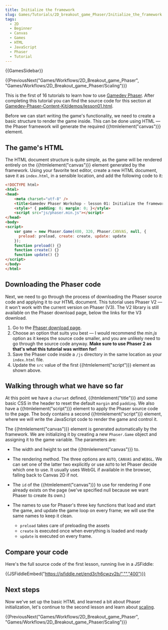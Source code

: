 ```yaml
---
title: Initialize the framework
slug: Games/Tutorials/2D_breakout_game_Phaser/Initialize_the_framework
tags:
  - 2D
  - Beginner
  - Canvas
  - Games
  - HTML
  - JavaScript
  - Phaser
  - Tutorial
---
```

{{GamesSidebar}}

{{PreviousNext("Games/Workflows/2D_Breakout_game_Phaser", "Games/Workflows/2D_Breakout_game_Phaser/Scaling")}}

This is the first of 16 tutorials to learn how to use [Gamedev Phaser](/en-US/docs/Games/Tutorials/2D_breakout_game_Phaser). After completing this tutorial you can find the source code for this section at [Gamedev-Phaser-Content-Kit/demos/lesson01.html](https://github.com/end3r/Gamedev-Phaser-Content-Kit/blob/gh-pages/demos/lesson01.html).

Before we can start writing the game's functionality, we need to create a basic structure to render the game inside. This can be done using HTML — the Phaser framework will generate the required {{htmlelement("canvas")}} element.

## The game's HTML

The HTML document structure is quite simple, as the game will be rendered entirely on the {{htmlelement("canvas")}} element generated by the framework. Using your favorite text editor, create a new HTML document, save it as `index.html`, in a sensible location, and add the following code to it:

```html
<!DOCTYPE html>
<html>
<head>
    <meta charset="utf-8" />
    <title>Gamedev Phaser Workshop - lesson 01: Initialize the framework</title>
    <style>* { padding: 0; margin: 0; }</style>
    <script src="js/phaser.min.js"></script>
</head>
<body>
<script>
    var game = new Phaser.Game(480, 320, Phaser.CANVAS, null, {
      preload: preload, create: create, update: update
    });
    function preload() {}
    function create() {}
    function update() {}
</script>
</body>
</html>
```

## Downloading the Phaser code

Next, we need to go through the process of downloading the Phaser source code and applying it to our HTML document. This tutorial uses Phaser V2 — it won't work with the current version on Phaser (V3). The V2 library is still available on the Phaser download page, below the links for the V3 download.

1. Go to the [Phaser download page](https://phaser.io/download/stable).
2. Choose an option that suits you best — I would recommend the _min.js_ option as it keeps the source code smaller, and you are unlikely need to go through the source code anyway. **Make sure to use Phaser 2 as that's what this tutorial was written for!**
3. Save the Phaser code inside a `/js` directory in the same location as your `index.html` file.
4. Update the `src` value of the first {{htmlelement("script")}} element as shown above.

## Walking through what we have so far

At this point we have a `charset` defined, {{htmlelement("title")}} and some basic CSS in the header to reset the default `margin` and `padding`. We also have a {{htmlelement("script")}} element to apply the Phaser source code to the page. The body contains a second {{htmlelement("script")}} element, where we will write the JavaScript code to render the game and control it.

The {{htmlelement("canvas")}} element is generated automatically by the framework. We are initializing it by creating a new `Phaser.Game` object and assigning it to the game variable. The parameters are:

- The width and height to set the {{htmlelement("canvas")}} to.
- The rendering method. The three options are `AUTO`, `CANVAS` and `WEBGL`. We can set one of the latter two explicitly or use `AUTO` to let Phaser decide which one to use. It usually uses WebGL if available in the browser, falling back to Canvas 2D if not.
- The `id` of the {{htmlelement("canvas")}} to use for rendering if one already exists on the page (we've specified null because we want Phaser to create its own.)
- The names to use for Phaser's three key functions that load and start the game, and update the game loop on every frame; we will use the same names to keep it clean.

  - `preload` takes care of preloading the assets
  - `create` is executed once when everything is loaded and ready
  - `update` is executed on every frame.

## Compare your code

Here's the full source code of the first lesson, running live in a JSFiddle:

{{JSFiddleEmbed("https://jsfiddle.net/end3r/h6cwzv2b/","","400")}}

## Next steps

Now we've set up the basic HTML and learned a bit about Phaser initialization, let's continue to the second lesson and learn about [scaling](/en-US/docs/Games/Tutorials/2D_breakout_game_Phaser/Scaling).

{{PreviousNext("Games/Workflows/2D_Breakout_game_Phaser", "Games/Workflows/2D_Breakout_game_Phaser/Scaling")}}
